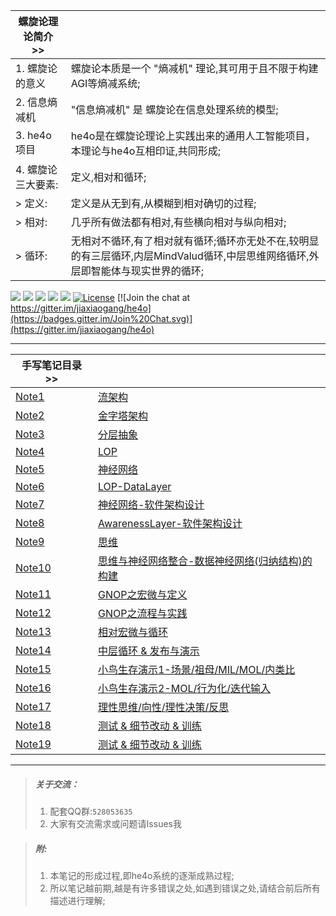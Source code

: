 

| 螺旋论理论简介 >> |  |
| --- | --- |
| 1. 螺旋论的意义 | 螺旋论本质是一个 "熵减机" 理论,其可用于且不限于构建AGI等熵减系统; |
| 2. 信息熵减机 | "信息熵减机" 是 螺旋论在信息处理系统的模型; |
| 3. he4o项目 | he4o是在螺旋论理论上实践出来的通用人工智能项目，本理论与he4o互相印证,共同形成; |
| 4. 螺旋论三大要素: | 定义,相对和循环; |
| > 定义: | 定义是从无到有,从模糊到相对确切的过程; |
| > 相对: | 几乎所有做法都有相对,有些横向相对与纵向相对; |
| > 循环: | 无相对不循环,有了相对就有循环;循环亦无处不在,较明显的有三层循环,内层MindValud循环,中层思维网络循环,外层即智能体与现实世界的循环; |

[![](https://img.shields.io/badge/%20QQGroup-528053635%20-orange.svg)](tencent://message/?uin=283636001&Site=&Menu=yes)
[![](https://img.shields.io/badge/%20QQ-在线交谈%20-orange.svg)](http://wpa.qq.com/msgrd?v=3&uin=283636001&site=qq&menu=yes)
[![](https://img.shields.io/badge/%20QQ-客户端交谈%20-orange.svg)](tencent://message/?uin=283636001&Site=&Menu=yes)
![](https://img.shields.io/badge/%20Wechat-jia2764894%20-orange.svg)
![](https://img.shields.io/badge/%20in-iphone%20-orange.svg)
[![License](https://img.shields.io/badge/license-GPL-blue.svg)](LICENSE)
[![Join the chat at https://gitter.im/jiaxiaogang/he4o](https://badges.gitter.im/Join%20Chat.svg)](https://gitter.im/jiaxiaogang/he4o)

***

| 手写笔记目录 >> |  |
| --- | --- |
| [Note1](手写笔记/Note1.md) | [流架构](手写笔记/Note1.md) |
| [Note2](手写笔记/Note2.md) | [金字塔架构](手写笔记/Note2.md) |
| [Note3](手写笔记/Note3.md) | [分层抽象](手写笔记/Note3.md) |
| [Note4](手写笔记/Note4.md) | [LOP](手写笔记/Note4.md) |
| [Note5](手写笔记/Note5.md) | [神经网络](手写笔记/Note5.md) |
| [Note6](手写笔记/Note6.md) | [LOP-DataLayer](手写笔记/Note6.md) |
| [Note7](手写笔记/Note7.md) | [神经网络-软件架构设计](手写笔记/Note7.md) |
| [Note8](手写笔记/Note8.md) | [AwarenessLayer-软件架构设计](手写笔记/Note8.md) |
| [Note9](手写笔记/Note9.md) | [思维](手写笔记/Note9.md) |
| [Note10](手写笔记/Note10.md) | [思维与神经网络整合-数据神经网络(归纳结构)的构建](手写笔记/Note10.md) |
| [Note11](手写笔记/Note11.md) | [GNOP之宏微与定义](手写笔记/Note11.md) |
| [Note12](手写笔记/Note12.md) | [GNOP之流程与实践](手写笔记/Note12.md) |
| [Note13](手写笔记/Note13.md) | [相对宏微与循环](手写笔记/Note13.md) |
| [Note14](手写笔记/Note14.md) | [中层循环 & 发布与演示](手写笔记/Note14.md) |
| [Note15](手写笔记/Note15.md) | [小鸟生存演示1-场景/祖母/MIL/MOL/内类比](手写笔记/Note15.md) |
| [Note16](手写笔记/Note16.md) | [小鸟生存演示2-MOL/行为化/迭代输入](手写笔记/Note16.md) |
| [Note17](手写笔记/Note17.md) | [理性思维/向性/理性决策/反思](手写笔记/Note17.md) |
| [Note18](手写笔记/Note18.md) | [测试 & 细节改动 & 训练](手写笔记/Note18.md) |
| [Note19](手写笔记/Note19.md) | [测试 & 细节改动 & 训练](手写笔记/Note19.md) |

***

> ##### 关于交流：
>
> 1. 配套QQ群:`528053635`
> 2. 大家有交流需求或问题请Issues我

> ##### 附:
> 1. 本笔记的形成过程,即he4o系统的逐渐成熟过程;
> 2. 所以笔记越前期,越是有许多错误之处,如遇到错误之处,请结合前后所有描述进行理解;
